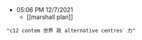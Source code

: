 - 05:06 PM 12/7/2021
	- [[marshall plan]]

```query 2021-10-27 22:25
"c12 contem 世界 政 alternative centresˋ 力"
```